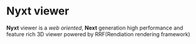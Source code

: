 # Nyxt viewer

**Nyxt** viewer is a *web oriented*, **Next** generation high performance and feature rich 3D viewer powered by RRF(Rendiation rendering framework)
